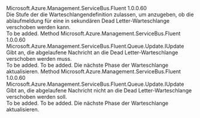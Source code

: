 <Type Name="IWithExpiredMessageMovedToDeadLetterQueue" FullName="Microsoft.Azure.Management.ServiceBus.Fluent.Queue.Update.IWithExpiredMessageMovedToDeadLetterQueue">
  <TypeSignature Language="C#" Value="public interface IWithExpiredMessageMovedToDeadLetterQueue" />
  <TypeSignature Language="ILAsm" Value=".class public interface auto ansi abstract IWithExpiredMessageMovedToDeadLetterQueue" />
  <TypeSignature Language="DocId" Value="T:Microsoft.Azure.Management.ServiceBus.Fluent.Queue.Update.IWithExpiredMessageMovedToDeadLetterQueue" />
  <TypeSignature Language="VB.NET" Value="Public Interface IWithExpiredMessageMovedToDeadLetterQueue" />
  <TypeSignature Language="F#" Value="type IWithExpiredMessageMovedToDeadLetterQueue = interface" />
  <AssemblyInfo>
    <AssemblyName>Microsoft.Azure.Management.ServiceBus.Fluent</AssemblyName>
    <AssemblyVersion>1.0.0.60</AssemblyVersion>
  </AssemblyInfo>
  <Interfaces />
  <Docs>
    <summary>
            Die Stufe der die Warteschlangendefinition zulassen, um anzugeben, ob die ablaufmeldung für eine in sekundären Dead Letter-Warteschlange verschoben werden kann.
            </summary>
    <remarks>To be added.</remarks>
  </Docs>
  <Members>
    <Member MemberName="WithExpiredMessageMovedToDeadLetterQueue">
      <MemberSignature Language="C#" Value="public Microsoft.Azure.Management.ServiceBus.Fluent.Queue.Update.IUpdate WithExpiredMessageMovedToDeadLetterQueue ();" />
      <MemberSignature Language="ILAsm" Value=".method public hidebysig newslot virtual instance class Microsoft.Azure.Management.ServiceBus.Fluent.Queue.Update.IUpdate WithExpiredMessageMovedToDeadLetterQueue() cil managed" />
      <MemberSignature Language="DocId" Value="M:Microsoft.Azure.Management.ServiceBus.Fluent.Queue.Update.IWithExpiredMessageMovedToDeadLetterQueue.WithExpiredMessageMovedToDeadLetterQueue" />
      <MemberSignature Language="VB.NET" Value="Public Function WithExpiredMessageMovedToDeadLetterQueue () As IUpdate" />
      <MemberSignature Language="F#" Value="abstract member WithExpiredMessageMovedToDeadLetterQueue : unit -&gt; Microsoft.Azure.Management.ServiceBus.Fluent.Queue.Update.IUpdate" Usage="iWithExpiredMessageMovedToDeadLetterQueue.WithExpiredMessageMovedToDeadLetterQueue " />
      <MemberType>Method</MemberType>
      <AssemblyInfo>
        <AssemblyName>Microsoft.Azure.Management.ServiceBus.Fluent</AssemblyName>
        <AssemblyVersion>1.0.0.60</AssemblyVersion>
      </AssemblyInfo>
      <ReturnValue>
        <ReturnType>Microsoft.Azure.Management.ServiceBus.Fluent.Queue.Update.IUpdate</ReturnType>
      </ReturnValue>
      <Parameters />
      <Docs>
        <summary>
            Gibt an, die abgelaufene Nachricht an die Dead Letter-Warteschlange verschoben werden muss.
            </summary>
        <returns>To be added.</returns>
        <remarks>To be added.</remarks>
        <return>Die nächste Phase der Warteschlange aktualisieren.</return>
      </Docs>
    </Member>
    <Member MemberName="WithoutExpiredMessageMovedToDeadLetterQueue">
      <MemberSignature Language="C#" Value="public Microsoft.Azure.Management.ServiceBus.Fluent.Queue.Update.IUpdate WithoutExpiredMessageMovedToDeadLetterQueue ();" />
      <MemberSignature Language="ILAsm" Value=".method public hidebysig newslot virtual instance class Microsoft.Azure.Management.ServiceBus.Fluent.Queue.Update.IUpdate WithoutExpiredMessageMovedToDeadLetterQueue() cil managed" />
      <MemberSignature Language="DocId" Value="M:Microsoft.Azure.Management.ServiceBus.Fluent.Queue.Update.IWithExpiredMessageMovedToDeadLetterQueue.WithoutExpiredMessageMovedToDeadLetterQueue" />
      <MemberSignature Language="VB.NET" Value="Public Function WithoutExpiredMessageMovedToDeadLetterQueue () As IUpdate" />
      <MemberSignature Language="F#" Value="abstract member WithoutExpiredMessageMovedToDeadLetterQueue : unit -&gt; Microsoft.Azure.Management.ServiceBus.Fluent.Queue.Update.IUpdate" Usage="iWithExpiredMessageMovedToDeadLetterQueue.WithoutExpiredMessageMovedToDeadLetterQueue " />
      <MemberType>Method</MemberType>
      <AssemblyInfo>
        <AssemblyName>Microsoft.Azure.Management.ServiceBus.Fluent</AssemblyName>
        <AssemblyVersion>1.0.0.60</AssemblyVersion>
      </AssemblyInfo>
      <ReturnValue>
        <ReturnType>Microsoft.Azure.Management.ServiceBus.Fluent.Queue.Update.IUpdate</ReturnType>
      </ReturnValue>
      <Parameters />
      <Docs>
        <summary>
            Gibt an, die abgelaufene Nachricht nicht an die Dead Letter-Warteschlange verschoben werden soll.
            </summary>
        <returns>To be added.</returns>
        <remarks>To be added.</remarks>
        <return>Die nächste Phase der Warteschlange aktualisieren.</return>
      </Docs>
    </Member>
  </Members>
</Type>